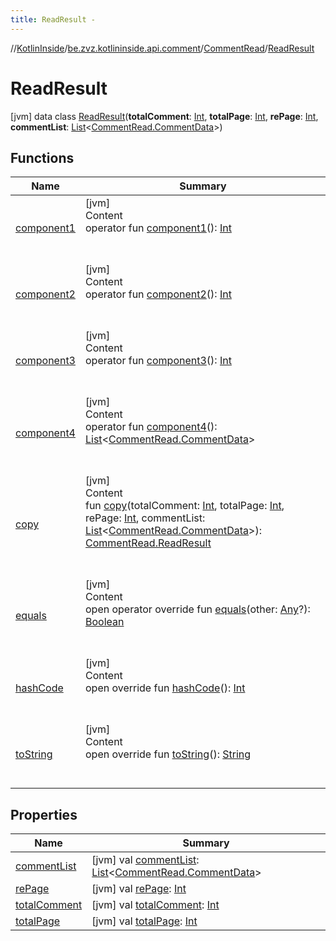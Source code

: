 ```yaml
---
title: ReadResult -
---
```

//[KotlinInside](../../../index.md)/[be.zvz.kotlininside.api.comment](../../index.md)/[CommentRead](../index.md)/[ReadResult](index.md)



# ReadResult  
 [jvm] data class [ReadResult](index.md)(**totalComment**: [Int](https://kotlinlang.org/api/latest/jvm/stdlib/kotlin/-int/index.html), **totalPage**: [Int](https://kotlinlang.org/api/latest/jvm/stdlib/kotlin/-int/index.html), **rePage**: [Int](https://kotlinlang.org/api/latest/jvm/stdlib/kotlin/-int/index.html), **commentList**: [List](https://kotlinlang.org/api/latest/jvm/stdlib/kotlin.collections/-list/index.html)<[CommentRead.CommentData](../-comment-data/index.md)>)   


## Functions  
  
|  Name|  Summary| 
|---|---|
| <a name="be.zvz.kotlininside.api.comment/CommentRead.ReadResult/component1/#/PointingToDeclaration/"></a>[component1](component1.md)| <a name="be.zvz.kotlininside.api.comment/CommentRead.ReadResult/component1/#/PointingToDeclaration/"></a>[jvm]  <br>Content  <br>operator fun [component1](component1.md)(): [Int](https://kotlinlang.org/api/latest/jvm/stdlib/kotlin/-int/index.html)  <br><br><br>
| <a name="be.zvz.kotlininside.api.comment/CommentRead.ReadResult/component2/#/PointingToDeclaration/"></a>[component2](component2.md)| <a name="be.zvz.kotlininside.api.comment/CommentRead.ReadResult/component2/#/PointingToDeclaration/"></a>[jvm]  <br>Content  <br>operator fun [component2](component2.md)(): [Int](https://kotlinlang.org/api/latest/jvm/stdlib/kotlin/-int/index.html)  <br><br><br>
| <a name="be.zvz.kotlininside.api.comment/CommentRead.ReadResult/component3/#/PointingToDeclaration/"></a>[component3](component3.md)| <a name="be.zvz.kotlininside.api.comment/CommentRead.ReadResult/component3/#/PointingToDeclaration/"></a>[jvm]  <br>Content  <br>operator fun [component3](component3.md)(): [Int](https://kotlinlang.org/api/latest/jvm/stdlib/kotlin/-int/index.html)  <br><br><br>
| <a name="be.zvz.kotlininside.api.comment/CommentRead.ReadResult/component4/#/PointingToDeclaration/"></a>[component4](component4.md)| <a name="be.zvz.kotlininside.api.comment/CommentRead.ReadResult/component4/#/PointingToDeclaration/"></a>[jvm]  <br>Content  <br>operator fun [component4](component4.md)(): [List](https://kotlinlang.org/api/latest/jvm/stdlib/kotlin.collections/-list/index.html)<[CommentRead.CommentData](../-comment-data/index.md)>  <br><br><br>
| <a name="be.zvz.kotlininside.api.comment/CommentRead.ReadResult/copy/#kotlin.Int#kotlin.Int#kotlin.Int#kotlin.collections.List[be.zvz.kotlininside.api.comment.CommentRead.CommentData]/PointingToDeclaration/"></a>[copy](copy.md)| <a name="be.zvz.kotlininside.api.comment/CommentRead.ReadResult/copy/#kotlin.Int#kotlin.Int#kotlin.Int#kotlin.collections.List[be.zvz.kotlininside.api.comment.CommentRead.CommentData]/PointingToDeclaration/"></a>[jvm]  <br>Content  <br>fun [copy](copy.md)(totalComment: [Int](https://kotlinlang.org/api/latest/jvm/stdlib/kotlin/-int/index.html), totalPage: [Int](https://kotlinlang.org/api/latest/jvm/stdlib/kotlin/-int/index.html), rePage: [Int](https://kotlinlang.org/api/latest/jvm/stdlib/kotlin/-int/index.html), commentList: [List](https://kotlinlang.org/api/latest/jvm/stdlib/kotlin.collections/-list/index.html)<[CommentRead.CommentData](../-comment-data/index.md)>): [CommentRead.ReadResult](index.md)  <br><br><br>
| <a name="kotlin/Any/equals/#kotlin.Any?/PointingToDeclaration/"></a>[equals](../../../be.zvz.kotlininside.utils/-string-util/-companion/index.md#%5Bkotlin%2FAny%2Fequals%2F%23kotlin.Any%3F%2FPointingToDeclaration%2F%5D%2FFunctions%2F578868537)| <a name="kotlin/Any/equals/#kotlin.Any?/PointingToDeclaration/"></a>[jvm]  <br>Content  <br>open operator override fun [equals](../../../be.zvz.kotlininside.utils/-string-util/-companion/index.md#%5Bkotlin%2FAny%2Fequals%2F%23kotlin.Any%3F%2FPointingToDeclaration%2F%5D%2FFunctions%2F578868537)(other: [Any](https://kotlinlang.org/api/latest/jvm/stdlib/kotlin/-any/index.html)?): [Boolean](https://kotlinlang.org/api/latest/jvm/stdlib/kotlin/-boolean/index.html)  <br><br><br>
| <a name="kotlin/Any/hashCode/#/PointingToDeclaration/"></a>[hashCode](../../../be.zvz.kotlininside.utils/-string-util/-companion/index.md#%5Bkotlin%2FAny%2FhashCode%2F%23%2FPointingToDeclaration%2F%5D%2FFunctions%2F578868537)| <a name="kotlin/Any/hashCode/#/PointingToDeclaration/"></a>[jvm]  <br>Content  <br>open override fun [hashCode](../../../be.zvz.kotlininside.utils/-string-util/-companion/index.md#%5Bkotlin%2FAny%2FhashCode%2F%23%2FPointingToDeclaration%2F%5D%2FFunctions%2F578868537)(): [Int](https://kotlinlang.org/api/latest/jvm/stdlib/kotlin/-int/index.html)  <br><br><br>
| <a name="kotlin/Any/toString/#/PointingToDeclaration/"></a>[toString](../../../be.zvz.kotlininside.utils/-string-util/-companion/index.md#%5Bkotlin%2FAny%2FtoString%2F%23%2FPointingToDeclaration%2F%5D%2FFunctions%2F578868537)| <a name="kotlin/Any/toString/#/PointingToDeclaration/"></a>[jvm]  <br>Content  <br>open override fun [toString](../../../be.zvz.kotlininside.utils/-string-util/-companion/index.md#%5Bkotlin%2FAny%2FtoString%2F%23%2FPointingToDeclaration%2F%5D%2FFunctions%2F578868537)(): [String](https://kotlinlang.org/api/latest/jvm/stdlib/kotlin/-string/index.html)  <br><br><br>


## Properties  
  
|  Name|  Summary| 
|---|---|
| <a name="be.zvz.kotlininside.api.comment/CommentRead.ReadResult/commentList/#/PointingToDeclaration/"></a>[commentList](comment-list.md)| <a name="be.zvz.kotlininside.api.comment/CommentRead.ReadResult/commentList/#/PointingToDeclaration/"></a> [jvm] val [commentList](comment-list.md): [List](https://kotlinlang.org/api/latest/jvm/stdlib/kotlin.collections/-list/index.html)<[CommentRead.CommentData](../-comment-data/index.md)>   <br>
| <a name="be.zvz.kotlininside.api.comment/CommentRead.ReadResult/rePage/#/PointingToDeclaration/"></a>[rePage](re-page.md)| <a name="be.zvz.kotlininside.api.comment/CommentRead.ReadResult/rePage/#/PointingToDeclaration/"></a> [jvm] val [rePage](re-page.md): [Int](https://kotlinlang.org/api/latest/jvm/stdlib/kotlin/-int/index.html)   <br>
| <a name="be.zvz.kotlininside.api.comment/CommentRead.ReadResult/totalComment/#/PointingToDeclaration/"></a>[totalComment](total-comment.md)| <a name="be.zvz.kotlininside.api.comment/CommentRead.ReadResult/totalComment/#/PointingToDeclaration/"></a> [jvm] val [totalComment](total-comment.md): [Int](https://kotlinlang.org/api/latest/jvm/stdlib/kotlin/-int/index.html)   <br>
| <a name="be.zvz.kotlininside.api.comment/CommentRead.ReadResult/totalPage/#/PointingToDeclaration/"></a>[totalPage](total-page.md)| <a name="be.zvz.kotlininside.api.comment/CommentRead.ReadResult/totalPage/#/PointingToDeclaration/"></a> [jvm] val [totalPage](total-page.md): [Int](https://kotlinlang.org/api/latest/jvm/stdlib/kotlin/-int/index.html)   <br>

